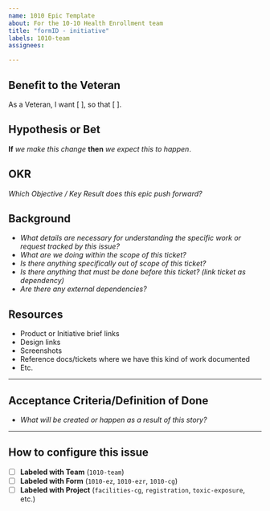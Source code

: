 ```yaml
---
name: 1010 Epic Template
about: For the 10-10 Health Enrollment team
title: "formID - initiative"
labels: 1010-team
assignees: 

---
```


## Benefit to the Veteran
As a Veteran, I want [ ], so that [ ].

## Hypothesis or Bet
**If** _we make this change_ **then** _we expect this to happen_.

## OKR
_Which Objective / Key Result does this epic push forward?_

## Background
- _What details are necessary for understanding the specific work or request tracked by this issue?_
- _What are we doing within the scope of this ticket?_
- _Is there anything specifically out of scope of this ticket?_
- _Is there anything that must be done before this ticket? (link ticket as dependency)_
- _Are there any external dependencies?_

## Resources
- Product or Initiative brief links 
- Design links
- Screenshots
- Reference docs/tickets where we have this kind of work documented
- Etc.
---
## Acceptance Criteria/Definition of Done
-  _What will be created or happen as a result of this story?_

---
## How to configure this issue
- [ ] **Labeled with Team** (`1010-team`)
- [ ] **Labeled with Form** (`1010-ez`, `1010-ezr`, `1010-cg`)
- [ ] **Labeled with Project** (`facilities-cg`, `registration`,  `toxic-exposure`, etc.)
